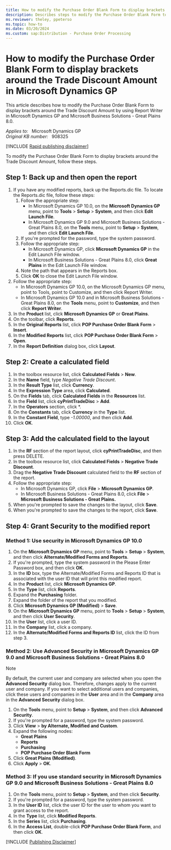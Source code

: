 ```yaml
---
title: How to modify the Purchase Order Blank Form to display brackets around the Trade Discount Amount in Microsoft Dynamics GP
description: Describes steps to modify the Purchase Order Blank Form to display brackets around the Trade Discount Amount in Microsoft Dynamics GP.
ms.reviewer: theley, ppeterso
ms.topic: how-to
ms.date: 03/20/2024
ms.custom: sap:Distribution - Purchase Order Processing
---
```

# How to modify the Purchase Order Blank Form to display brackets around the Trade Discount Amount in Microsoft Dynamics GP

This article describes how to modify the Purchase Order Blank Form to display brackets around the Trade Discount Amount by using Report Writer in Microsoft Dynamics GP and Microsoft Business Solutions - Great Plains 8.0.

_Applies to:_ &nbsp; Microsoft Dynamics GP  
_Original KB number:_ &nbsp; 908325

[!INCLUDE [Rapid publishing disclaimer](../../includes/rapid-publishing-disclaimer.md)]

To modify the Purchase Order Blank Form to display brackets around the Trade Discount Amount, follow these steps.

## Step 1: Back up and then open the report

1. If you have any modified reports, back up the Reports.dic file. To locate the Reports.dic file, follow these steps:
    1. Follow the appropriate step:
        - In Microsoft Dynamics GP 10.0, on the **Microsoft Dynamics GP** menu, point to **Tools** > **Setup** > **System**, and then click **Edit Launch File**.
        - In Microsoft Dynamics GP 9.0 and Microsoft Business Solutions - Great Plains 8.0, on the **Tools** menu, point to **Setup** > **System**, and then click **Edit Launch File**.
    1. If you're prompted for the password, type the system password.
    1. Follow the appropriate step:
        - In Microsoft Dynamics GP, click **Microsoft Dynamics GP** in the Edit Launch File window.
        - In Microsoft Business Solutions - Great Plains 8.0, click **Great Plains** in the Edit Launch File window.
    1. Note the path that appears in the Reports box.
    1. Click **OK** to close the Edit Launch File window.
1. Follow the appropriate step:
    - In Microsoft Dynamics GP 10.0, on the Microsoft Dynamics GP menu, point to Tools, point to Customize, and then click Report Writer.
    - In Microsoft Dynamics GP 10.0 and in Microsoft Business Solutions - Great Plains 8.0, on the **Tools** menu, point to **Customize**, and then click **Report Writer**.
1. In the **Product** list, click **Microsoft Dynamics GP** or **Great Plains**.
1. On the toolbar, click **Reports**.
1. In the **Original Reports** list, click **POP Purchase Order Blank Form** > **Insert**.
1. In the **Modified Reports** list, click **POP Purchase Order Blank Form** > **Open**.
1. In the **Report Definition** dialog box, click **Layout**.

## Step 2: Create a calculated field

1. In the toolbox resource list, click **Calculated Fields** > **New**.
1. In the **Name** field, type *Negative Trade Discount*.
1. In the **Result Type** list, click **Currency**.
1. In the **Expression Type** area, click **Calculated**.
1. On the **Fields** tab, click **Calculated Fields** in the **Resources** list.
1. In the **Field** list, click **cyPrintTradeDisc** > **Add**.
1. In the **Operators** section, click *.
1. On the **Constants** tab, click **Currency** in the **Type** list.
1. In the **Constant Field**, type *-1.00000*, and then click **Add**.
1. Click **OK**.

## Step 3: Add the calculated field to the layout

1. In the **RF** section of the report layout, click **cyPrintTradeDisc**, and then press DELETE.
1. In the toolbox resource list, click **Calculated Fields** > **Negative Trade Discount**.
1. Drag the **Negative Trade Discount** calculated field to the **RF** section of the report.
1. Follow the appropriate step:
    - In Microsoft Dynamics GP, click **File** > **Microsoft Dynamics GP**.
    - In Microsoft Business Solutions - Great Plains 8.0, click **File** > **Microsoft Business Solutions - Great Plains.**
1. When you're prompted to save the changes to the layout, click **Save**.
1. When you're prompted to save the changes to the report, click **Save**.

## Step 4: Grant Security to the modified report

### Method 1: Use security in Microsoft Dynamics GP 10.0

1. On the **Microsoft Dynamics GP** menu, point to **Tools** > **Setup** > **System**, and then click **Alternate/Modified Forms and Reports**.
1. If you're prompted, type the system password in the Please Enter Password box, and then click **OK**.
1. In the **ID** box, type the Alternate/Modified Forms and Reports ID that is associated with the user ID that will print this modified report.
1. In the **Product** list, click **Microsoft Dynamics GP**.
1. In the **Type** list, click **Reports**.
1. Expand the **Purchasing** folder.
1. Expand the folder of the report that you modified.
1. Click **Microsoft Dynamics GP (Modified)** > **Save**.
1. On the **Microsoft Dynamics GP** menu, point to **Tools** > **Setup** > **System**, and then click **User Security**.
1. In the **User** list, click a user ID.
1. In the **Company** list, click a company.
1. In the **Alternate/Modified Forms and Reports ID** list, click the ID from step 3.

### Method 2: Use Advanced Security in Microsoft Dynamics GP 9.0 and Microsoft Business Solutions - Great Plains 8.0

> [!NOTE]
> By default, the current user and company are selected when you open the **Advanced Security** dialog box. Therefore, changes apply to the current user and company. If you want to select additional users and companies, click these users and companies in the **User** area and in the **Company** area in the **Advanced Security** dialog box.

1. On the **Tools** menu, point to **Setup** > **System**, and then click **Advanced Security**.
1. If you're prompted for a password, type the system password.
1. Click **View** > **by Alternate, Modified and Custom**.
1. Expand the following nodes:
    - **Great Plains**
    - **Reports**
    - **Purchasing**
    - **POP Purchase Order Blank Form**
1. Click **Great Plains (Modified)**.
1. Click **Apply** > **OK**.

### Method 3: If you use standard security in Microsoft Dynamics GP 9.0 and Microsoft Business Solutions - Great Plains 8.0

1. On the **Tools** menu, point to **Setup** > **System**, and then click **Security**.
1. If you're prompted for a password, type the system password.
1. In the **User ID** list, click the user ID for the user to whom you want to grant access to the report.
1. In the **Type** list, click **Modified Reports**.
1. In the **Series** list, click **Purchasing**.
1. In the **Access List**, double-click **POP Purchase Order Blank Form**, and then click **OK**.

[!INCLUDE [Publishing Disclaimer](../../includes/publishing-disclaimer.md)]
